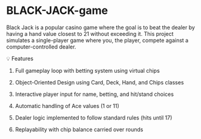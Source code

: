 # BLACK-JACK-game
Black Jack is a popular casino game where the goal is to beat the dealer by having a hand value closest to 21 without exceeding it. This project simulates a single-player game where you, the player, compete against a computer-controlled dealer.

💡 Features
1. Full gameplay loop with betting system using virtual chips

2. Object-Oriented Design using Card, Deck, Hand, and Chips classes

3. Interactive player input for name, betting, and hit/stand choices

4. Automatic handling of Ace values (1 or 11)

5. Dealer logic implemented to follow standard rules (hits until 17)

6. Replayability with chip balance carried over rounds
